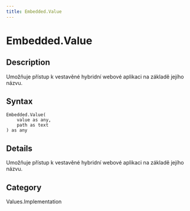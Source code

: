```yaml
---
title: Embedded.Value
---
```


# Embedded.Value


## Description

Umožňuje přístup k vestavěné hybridní webové aplikaci na základě jejího názvu.


## Syntax

```powerquery
Embedded.Value(
    value as any,
    path as text
) as any
```


## Details

Umožňuje přístup k vestavěné hybridní webové aplikaci na základě jejího názvu.



## Category
Values.Implementation

